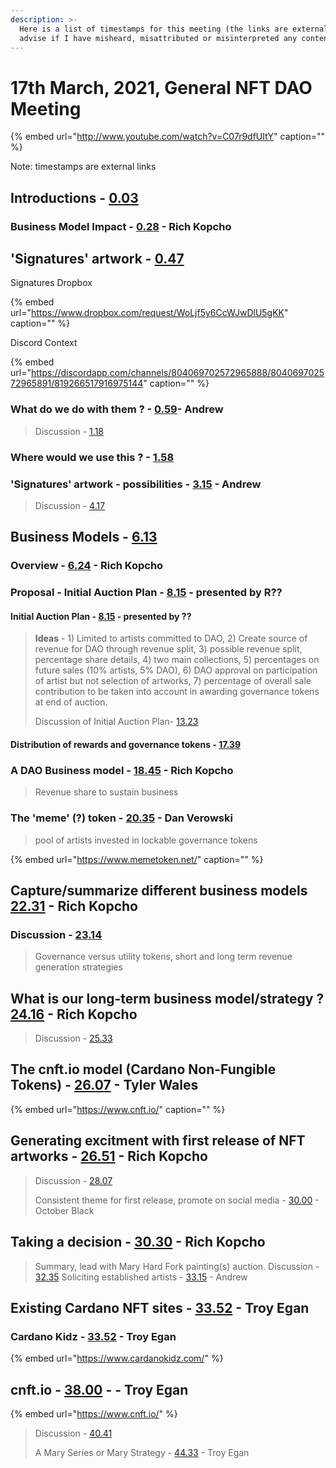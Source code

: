 ```yaml
---
description: >-
  Here is a list of timestamps for this meeting (the links are external). Please
  advise if I have misheard, misattributed or misinterpreted any content.
---
```


# 17th March, 2021, General NFT DAO Meeting

{% embed url="http://www.youtube.com/watch?v=C07r9dfUItY" caption="" %}

Note: timestamps are external links

## Introductions - [0.03](https://youtu.be/C07r9dfUItY?t=3)

### Business Model Impact - [0.28](https://youtu.be/C07r9dfUItY?t=28) - Rich Kopcho

## 'Signatures' artwork - [0.47](https://youtu.be/C07r9dfUItY?t=47)

Signatures Dropbox

{% embed url="https://www.dropbox.com/request/WoLjf5y6CcWJwDlU5gKK" caption="" %}

Discord Context

{% embed url="https://discordapp.com/channels/804069702572965888/804069702572965891/819266517916975144" caption="" %}

### What do we do with them ? - [0.59](https://youtu.be/C07r9dfUItY?t=59)- Andrew

> Discussion - [1.18](https://youtu.be/C07r9dfUItY?t=78)

### Where would we use this ? - [1.58](https://youtu.be/C07r9dfUItY?t=118)

### 'Signatures' artwork - possibilities - [3.15](https://youtu.be/C07r9dfUItY?t=195) - Andrew

> Discussion - [4.17](https://youtu.be/C07r9dfUItY?t=257)

## Business Models - [6.13](https://youtu.be/C07r9dfUItY?t=373)

### Overview - [6.24](https://youtu.be/C07r9dfUItY?t=384) - Rich Kopcho

### Proposal - Initial Auction Plan - [8.15](https://youtu.be/C07r9dfUItY?t=495) - presented by R??

#### Initial Auction Plan - [8.15](https://youtu.be/C07r9dfUItY?t=495) - presented by ??

> **Ideas** - 1\) Limited to artists committed to DAO, 2\) Create source of revenue for DAO through revenue split, 3\) possible revenue split, percentage share details, 4\) two main collections, 5\) percentages on future sales \(10% artists, 5% DAO\), 6\) DAO approval on participation of artist but not selection of artworks, 7\) percentage of overall sale contribution to be taken into account in awarding governance tokens at end of auction.
>
> Discussion of Initial Auction Plan- [13.23](https://youtu.be/C07r9dfUItY?t=803)

#### Distribution of rewards and governance tokens - [17.39](https://youtu.be/C07r9dfUItY?t=1059)

### A DAO Business model - [18.45](https://youtu.be/C07r9dfUItY?t=1125) - Rich Kopcho

> Revenue share to sustain business

### The 'meme' \(?\) token - [20.35](https://youtu.be/C07r9dfUItY?t=1235) - Dan Verowski

> pool of artists invested in lockable governance tokens

{% embed url="https://www.memetoken.net/" caption="" %}

## Capture/summarize different business models [22.31](https://youtu.be/C07r9dfUItY?t=1351) - Rich Kopcho

### Discussion - [23.14](https://youtu.be/C07r9dfUItY?t=1394)

> Governance versus utility tokens, short and long term revenue generation strategies

## What is our long-term business model/strategy ? [24.16](https://youtu.be/C07r9dfUItY?t=1456) - Rich Kopcho

> Discussion - [25.33](https://youtu.be/C07r9dfUItY?t=1533)

## The cnft.io model \(Cardano Non-Fungible Tokens\) - [26.07](https://youtu.be/C07r9dfUItY?t=1567) - Tyler Wales

{% embed url="https://www.cnft.io/" caption="" %}

## Generating excitment with first release of NFT artworks - [26.51](https://youtu.be/C07r9dfUItY?t=1611) - Rich Kopcho

> Discussion - [28.07](https://youtu.be/C07r9dfUItY?t=1687)
>
> Consistent theme for first release, promote on social media - [30.00](https://youtu.be/C07r9dfUItY?t=1800) - October Black

## Taking a decision - [30.30](https://youtu.be/C07r9dfUItY?t=1830) - Rich Kopcho

> Summary, lead with Mary Hard Fork painting\(s\) auction. Discussion - [32.35](https://youtu.be/C07r9dfUItY?t=1955) Soliciting established artists - [33.15](https://youtu.be/C07r9dfUItY?t=1995) - Andrew

## Existing Cardano NFT sites - [33.52](https://youtu.be/C07r9dfUItY?t=2032) - Troy Egan

### Cardano Kidz - [33.52](https://youtu.be/C07r9dfUItY?t=2032) - Troy Egan

{% embed url="https://www.cardanokidz.com/" %}

## cnft.io - [38.00](https://youtu.be/C07r9dfUItY?t=2280) - - Troy Egan

{% embed url="https://www.cnft.io/" %}

> Discussion - [40.41](https://youtu.be/C07r9dfUItY?t=2441) 
>
> A Mary Series or Mary Strategy - [44.33](https://youtu.be/C07r9dfUItY?t=2673) - Troy Egan

